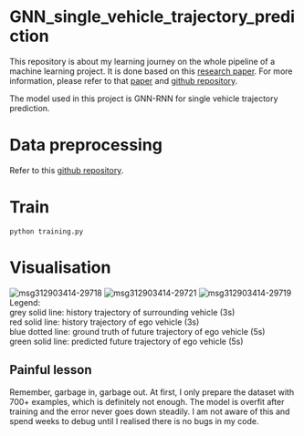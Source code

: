 # GNN_single_vehicle_trajectory_prediction

This repository is about my learning journey on the whole pipeline of a machine learning project. It is done based on this [research paper](https://arxiv.org/pdf/2107.03663.pdf). For more information,
please refer to that [paper](https://arxiv.org/pdf/2107.03663.pdf) and [github repository](https://github.com/Xiaoyu006/GNN-RNN-Based-Trajectory-Prediction-ITSC2021).

The model used in this project is GNN-RNN for single vehicle trajectory prediction.

# Data preprocessing
Refer to this [github repository](https://github.com/Xiaoyu006/GNN-RNN-Based-Trajectory-Prediction-ITSC2021).

# Train
```
python training.py
```

# Visualisation
![msg312903414-29718](https://user-images.githubusercontent.com/85933053/156882496-25915722-1265-4167-a3f0-2bff03a3a3cf.jpg)
![msg312903414-29721](https://user-images.githubusercontent.com/85933053/156882506-b3f72329-d069-49a3-b89e-9054b2ccc9d1.jpg)
![msg312903414-29719](https://user-images.githubusercontent.com/85933053/156882507-498acc4f-b198-42b4-9134-99d5f2a4a76b.jpg)
Legend:  
grey solid line: history trajectory of surrounding vehicle (3s)  
red solid line: history trajectory of ego vehicle (3s)  
blue dotted line: ground truth of future trajectory of ego vehicle (5s)  
green solid line: predicted future trajectory of ego vehicle (5s)
## Painful lesson
Remember, garbage in, garbage out. At first, I only prepare the dataset with 700+ examples, which is definitely not enough. The model is overfit after training and 
the error never goes down steadily. I am not aware of this and spend weeks to debug until I realised there is no bugs in my code.
